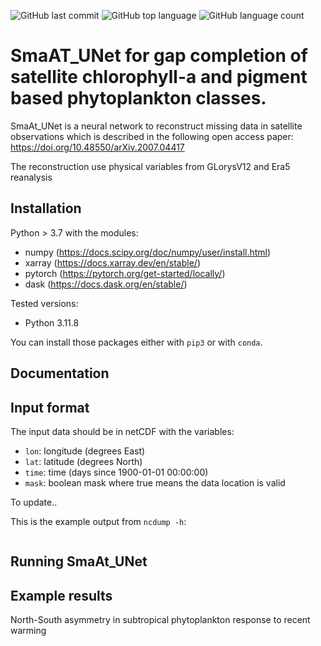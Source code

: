 ![GitHub last commit](https://img.shields.io/github/last-commit/Sma6500/Chl_global_completion) 
![GitHub top language](https://img.shields.io/github/languages/top/Sma6500/Chl_global_completion)
![GitHub language count](https://img.shields.io/github/languages/count/Sma6500/Chl_global_completion)


# SmaAT_UNet for gap completion of satellite chlorophyll-a and pigment based phytoplankton classes.


SmaAt_UNet is a neural network to
reconstruct missing data in satellite observations which is described in the following open access paper:
https://doi.org/10.48550/arXiv.2007.04417

The reconstruction use physical variables from GLorysV12 and Era5 reanalysis 


## Installation

Python > 3.7 with the modules:
* numpy (https://docs.scipy.org/doc/numpy/user/install.html)
* xarray (https://docs.xarray.dev/en/stable/)
* pytorch (https://pytorch.org/get-started/locally/)
* dask (https://docs.dask.org/en/stable/)

Tested versions:

* Python 3.11.8


You can install those packages either with `pip3` or with `conda`.


## Documentation



## Input format

The input data should be in netCDF with the variables:
* `lon`: longitude (degrees East)
* `lat`: latitude (degrees North)
* `time`: time (days since 1900-01-01 00:00:00)
* `mask`: boolean mask where true means the data location is valid

To update.. 


This is the example output from `ncdump -h`:

```

```



## Running SmaAt_UNet







## Example results

North-South asymmetry in subtropical phytoplankton response to recent warming